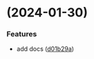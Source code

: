 #  (2024-01-30)


### Features

* add docs ([d01b29a](https://github.com/Jwindler/Assembly_tools/commit/d01b29a19b46f939c3dc5a1f8b78e4d7342bc4ac))



